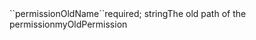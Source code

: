 <tr><td>``permissionOldName``</td><td>required; string</td><td>The old path of the permission</td><td>myOldPermission</td><td></td></tr>
